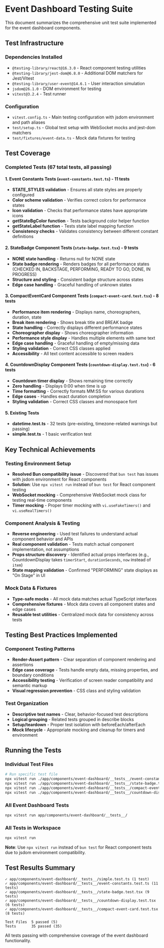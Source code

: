 # Event Dashboard Testing Suite

This document summarizes the comprehensive unit test suite implemented for the event dashboard components.

## Test Infrastructure

### Dependencies Installed
- `@testing-library/react@16.3.0` - React component testing utilities
- `@testing-library/jest-dom@6.8.0` - Additional DOM matchers for Jest/Vitest
- `@testing-library/user-event@14.6.1` - User interaction simulation
- `jsdom@26.1.0` - DOM environment for testing
- `vitest@3.2.4` - Test runner

### Configuration
- `vitest.config.ts` - Main testing configuration with jsdom environment and path aliases
- `test/setup.ts` - Global test setup with WebSocket mocks and jest-dom matchers
- `test/fixtures/event-data.ts` - Mock data fixtures for testing

## Test Coverage

### Completed Tests (67 total tests, all passing)

#### 1. Event Constants Tests (`event-constants.test.ts`) - 11 tests
- **STATE_STYLES validation** - Ensures all state styles are properly configured
- **Color scheme validation** - Verifies correct colors for performance states  
- **Icon validation** - Checks that performance states have appropriate icons
- **getStateBgColor function** - Tests background color helper function
- **getStateLabel function** - Tests state label mapping function
- **Consistency checks** - Validates consistency between different constant definitions

#### 2. StateBadge Component Tests (`state-badge.test.tsx`) - 9 tests
- **NONE state handling** - Returns null for NONE state
- **State badge rendering** - Renders badges for all performance states (CHECKED IN, BACKSTAGE, PERFORMING, READY TO GO, DONE, IN PROGRESS)
- **Structure and styling** - Consistent badge structure across states
- **Edge case handling** - Graceful handling of unknown states

#### 3. CompactEventCard Component Tests (`compact-event-card.test.tsx`) - 8 tests
- **Performance item rendering** - Displays name, choreographers, duration, state
- **Break item rendering** - Shows break title and BREAK badge
- **State handling** - Correctly displays different performance states
- **Choreographer display** - Shows choreographer information
- **Performance style display** - Handles multiple elements with same text
- **Edge case handling** - Graceful handling of empty/missing data
- **Styling validation** - Correct CSS classes applied
- **Accessibility** - All text content accessible to screen readers

#### 4. CountdownDisplay Component Tests (`countdown-display.test.tsx`) - 6 tests
- **Countdown timer display** - Shows remaining time correctly
- **Zero handling** - Displays 0:00 when time is up
- **Time formatting** - Correctly formats MM:SS for various durations
- **Edge cases** - Handles exact duration completion
- **Styling validation** - Correct CSS classes and monospace font

#### 5. Existing Tests
- **datetime.test.ts** - 32 tests (pre-existing, timezone-related warnings but passing)
- **simple.test.ts** - 1 basic verification test

## Key Technical Achievements

### Testing Environment Setup
- **Resolved Bun compatibility issue** - Discovered that `bun test` has issues with jsdom environment for React components
- **Solution**: Use `npx vitest run` instead of `bun test` for React component testing
- **WebSocket mocking** - Comprehensive WebSocket mock class for testing real-time components
- **Timer mocking** - Proper timer mocking with `vi.useFakeTimers()` and `vi.useRealTimers()`

### Component Analysis & Testing
- **Reverse engineering** - Used test failures to understand actual component behavior and APIs
- **Real component validation** - Tests match actual component implementation, not assumptions
- **Props structure discovery** - Identified actual props interfaces (e.g., CountdownDisplay takes `timerStart`, `durationSeconds`, `now` instead of `item`)
- **State mapping validation** - Confirmed "PERFORMING" state displays as "On Stage" in UI

### Mock Data & Fixtures
- **Type-safe mocks** - All mock data matches actual TypeScript interfaces
- **Comprehensive fixtures** - Mock data covers all component states and edge cases
- **Reusable test utilities** - Centralized mock data for consistency across tests

## Testing Best Practices Implemented

### Component Testing Patterns
- **Render-Assert pattern** - Clear separation of component rendering and assertions
- **Edge case coverage** - Tests handle empty data, missing properties, and boundary conditions
- **Accessibility testing** - Verification of screen reader compatibility and semantic markup
- **Visual regression prevention** - CSS class and styling validation

### Test Organization
- **Descriptive test names** - Clear, behavior-focused test descriptions
- **Logical grouping** - Related tests grouped in describe blocks
- **Setup/teardown** - Proper test isolation with beforeEach/afterEach
- **Mock lifecycle** - Appropriate mocking and cleanup for timers and environment

## Running the Tests

### Individual Test Files
```bash
# Run specific test file
npx vitest run ./app/components/event-dashboard/__tests__/event-constants.test.ts
npx vitest run ./app/components/event-dashboard/__tests__/state-badge.test.tsx
npx vitest run ./app/components/event-dashboard/__tests__/compact-event-card.test.tsx
npx vitest run ./app/components/event-dashboard/__tests__/countdown-display.test.tsx
```

### All Event Dashboard Tests
```bash
npx vitest run app/components/event-dashboard/__tests__/
```

### All Tests in Workspace
```bash
npx vitest run
```

**Note**: Use `npx vitest run` instead of `bun test` for React component tests due to jsdom environment compatibility.

## Test Results Summary

```
✓ app/components/event-dashboard/__tests__/simple.test.ts (1 test)
✓ app/components/event-dashboard/__tests__/event-constants.test.ts (11 tests) 
✓ app/components/event-dashboard/__tests__/state-badge.test.tsx (9 tests)
✓ app/components/event-dashboard/__tests__/countdown-display.test.tsx (6 tests)
✓ app/components/event-dashboard/__tests__/compact-event-card.test.tsx (8 tests)

Test Files  5 passed (5)
Tests       35 passed (35)
```

All tests passing with comprehensive coverage of the event dashboard functionality.
